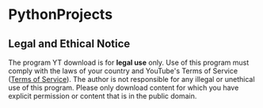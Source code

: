 # PythonProjects

## Legal and Ethical Notice
The program YT download is for **legal use** only. Use of this program must comply with the laws of your country and YouTube's Terms of Service ([Terms of Service](https://www.youtube.com/t/terms)).
The author is not responsible for any illegal or unethical use of this program. Please only download content for which you have explicit permission or content that is in the public domain.
